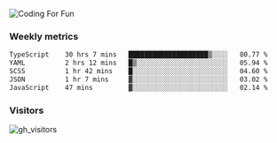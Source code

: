 ![Coding For Fun](https://glitch-art.vercel.app/api/simple?word=<Rise%20/>)

### Weekly metrics

<!--START_SECTION:waka-->

```txt
TypeScript    30 hrs 7 mins   ████████████████████▒░░░░   80.77 %
YAML          2 hrs 12 mins   █▒░░░░░░░░░░░░░░░░░░░░░░░   05.94 %
SCSS          1 hr 42 mins    █░░░░░░░░░░░░░░░░░░░░░░░░   04.60 %
JSON          1 hr 7 mins     ▓░░░░░░░░░░░░░░░░░░░░░░░░   03.02 %
JavaScript    47 mins         ▓░░░░░░░░░░░░░░░░░░░░░░░░   02.14 %
```

<!--END_SECTION:waka-->


### Visitors
![gh_visitors](https://profile-counter.glitch.me/okyiww/count.svg)